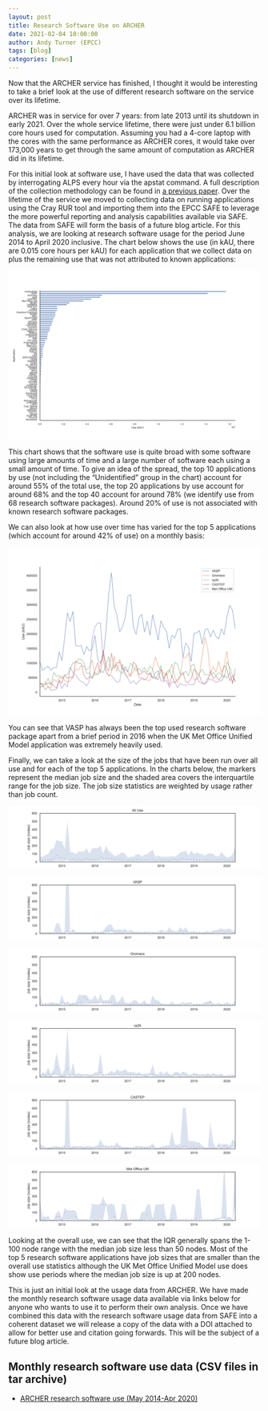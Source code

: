 ```yaml
---
layout: post
title: Research Software Use on ARCHER
date: 2021-02-04 10:00:00
author: Andy Turner (EPCC)
tags: [blog] 
categories: [news]
---
```


Now that the ARCHER service has finished, I thought it would be interesting
to take a brief look at the use of different research software on the
service over its lifetime.

ARCHER was in service for over 7 years: from late 2013 until its shutdown
in early 2021. Over the whole service lifetime, there were just under 6.1
billion core hours used for computation. Assuming you had a 4-core laptop
with the cores with the same performance as ARCHER cores, it would take
over 173,000 years to get through the same amount of computation as
ARCHER did in its lifetime.

For this initial look at software use, I have used the data that was
collected by interrogating ALPS every hour via the apstat command. A full
description of the collection methodology can be found in 
[a previous paper](http://www.archer.ac.uk/documentation/white-papers/app-usage/UKParallelApplications.pdf).
Over the lifetime of the service we moved to collecting data on running
applications using the Cray RUR tool and importing them into the EPCC SAFE
to leverage the more powerful reporting and analysis capabilities available
via SAFE. The data from SAFE will form the basis of a future blog article.
For this analysis, we are looking at research software usage for the period
June 2014 to April 2020 inclusive. The chart below shows the use (in kAU,
there are 0.015 core hours per kAU) for each application that we collect
data on plus the remaining use that was not attributed to known applications:

![Plot of use by research software on ARCHER](/img/blog/app_use_bar.png)

This chart shows that the software use is quite broad with some software
using large amounts of time and a large number of software each using a
small amount of time. To give an idea of the spread, the top 10 applications
by use (not including the “Unidentified” group in the chart) account for
around 55% of the total use, the top 20 applications by use account for
around 68% and the top 40 account for around 78% (we identify use from 68
research software packages). Around 20% of use is not associated with
known research software packages.

We can also look at how use over time has varied for the top 5 applications
(which account for around 42% of use) on a monthly basis:

![Plot of use by research software on ARCHER over its lifetime](/img/blog/app_use_time_top5.png)

You can see that VASP has always been the top used research software package apart from a brief period in 2016 when the UK Met Office Unified Model application was extremely heavily used.

Finally, we can take a look at the size of the jobs that have been run over
all use and for each of the top 5 applications. In the charts below, the
markers represent the median job size and the shaded area covers the
interquartile range for the job size. The job size statistics are weighted
by usage rather than job count.

![Overall job size on ARCHER](/img/blog/job_size_overall.png)

![VASP job size on ARCHER](/img/blog/job_size_VASP.png)

![GROMACS job size on ARCHER](/img/blog/job_size_Gromacs.png)

![CP2K job size on ARCHER](/img/blog/job_size_cp2k.png)

![CASTEP job size on ARCHER](/img/blog/job_size_CASTEP.png)

![Met Office UM job size on ARCHER](/img/blog/job_size_MetOfficeUM.png)

Looking at the overall use, we can see that the IQR generally spans the 1-100
node range with the median job size less than 50 nodes. Most of the top 5
research software applications have job sizes that are smaller than the overall
use statistics although the UK Met Office Unified Model use does show use periods
where the median job size is up at 200 nodes.

This is just an initial look at the usage data from ARCHER. We have made the
monthly research software usage data available via links below for anyone who
wants to use it to perform their own analysis. Once we have combined this data
with the research software usage data from SAFE into a coherent dataset we will
release a copy of the data with a DOI attached to allow for better use and
citation going forwards. This will be the subject of a future blog article.

## Monthly research software use data (CSV files in tar archive)

 - [ARCHER research software use (May 2014-Apr 2020)](/data/app-use-archer/archer_app_stats.tar.gz)
